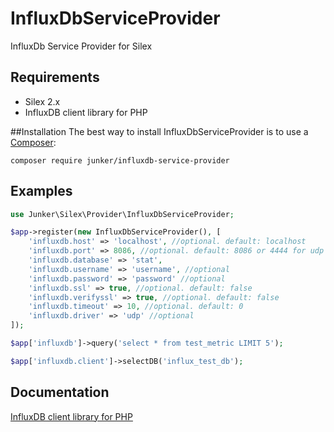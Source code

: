 # InfluxDbServiceProvider
InfluxDb Service Provider for Silex

## Requirements
- Silex 2.x
- InfluxDB client library for PHP

##Installation
The best way to install InfluxDbServiceProvider is to use a [Composer](https://getcomposer.org/download):

    composer require junker/influxdb-service-provider

## Examples

```php
use Junker\Silex\Provider\InfluxDbServiceProvider;

$app->register(new InfluxDbServiceProvider(), [
    'influxdb.host' => 'localhost', //optional. default: localhost
    'influxdb.port' => 8086, //optional. default: 8086 or 4444 for udp
    'influxdb.database' => 'stat',
    'influxdb.username' => 'username', //optional
    'influxdb.password' => 'password' //optional
    'influxdb.ssl' => true, //optional. default: false
    'influxdb.verifyssl' => true, //optional. default: false
    'influxdb.timeout' => 10, //optional. default: 0
    'influxdb.driver' => 'udp' //optional
]);

$app['influxdb']->query('select * from test_metric LIMIT 5');

$app['influxdb.client']->selectDB('influx_test_db');

```

## Documentation

[InfluxDB client library for PHP](https://github.com/influxdata/influxdb-php)
